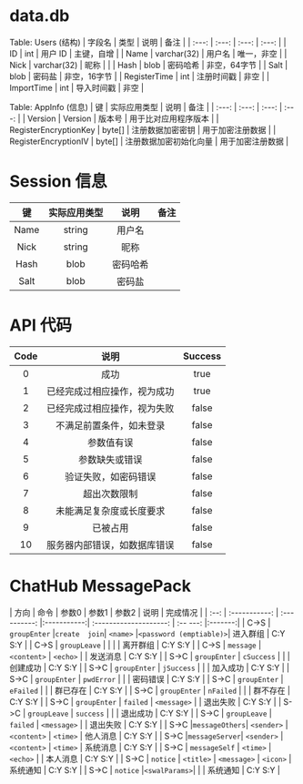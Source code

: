 # data.db
Table: Users (结构)
| 字段名 | 类型 | 说明 |	备注 |
| :---: | :---: | :---: | :---: |
| ID | int | 用户 ID | 主键，自增 |
| Name | varchar(32) | 用户名 | 唯一，非空 |
| Nick | varchar(32) | 昵称 |  |
| Hash | blob | 密码哈希 | 非空，64字节 |
| Salt | blob | 密码盐 | 非空，16字节 |
| RegisterTime | int | 注册时间戳 | 非空 |
| ImportTime | int | 导入时间戳 | 非空 |

Table: AppInfo (信息)
| 键 | 实际应用类型 | 说明 | 备注 |
| :---: | :---: | :---: | :---: |
| Version | Version | 版本号 | 用于比对应用程序版本 |
| RegisterEncryptionKey | byte[] | 注册数据加密密钥 | 用于加密注册数据 |
| RegisterEncryptionIV | byte[] | 注册数据加密初始化向量 | 用于加密注册数据 |


# Session 信息
|  键  | 实际应用类型 |  说明  | 备注 |
| :--: | :---------: | :----: | :--: |
| Name |   string    | 用户名 |      |
| Nick |   string    |  昵称  |      |
| Hash |    blob     |密码哈希|      |
| Salt |    blob     | 密码盐 |      |


# API 代码
| Code |            说明            | Success |
| :--: | :------------------------: |:-------:|
|  0   |            成功            |  true   |
|  1   | 已经完成过相应操作，视为成功 |  true   |
|  2   | 已经完成过相应操作，视为失败 |  false  |
|  3   |  不满足前置条件，如未登录   |  false  |
|  4   |         参数值有误         |  false  |
|  5   |       参数缺失或错误        |  false  |
|  6   |    验证失败，如密码错误     |  false  |
|  7   |        超出次数限制        |  false  |
|  8   |  未能满足复杂度或长度要求   |  false  |
|  9   |           已被占用         |  false  |
|  10  |服务器内部错误，如数据库错误 |  false  |


# ChatHub MessagePack
| 方向 |     命令      |     参数0     |    参数1    |         参数2          |   说明   | 完成情况 |
| :--: | :-----------: | :----------: |:-----------:| :--------------------: | :-- ---: |:-------:|
| C->S | `groupEnter`  |`create  join`|  `<name>`   |`<password (emptiable)>`| 进入群组 | C:Y  S:Y |
| C->S | `groupLeave`  |              |             |                        | 离开群组 | C:Y  S:Y |
| C->S |   `message`   | `<content>`  |  `<echo>`   |                        | 发送消息 | C:Y  S:Y |
| S->C | `groupEnter`  |  `cSuccess`  |             |                        | 创建成功 | C:Y  S:Y |
| S->C | `groupEnter`  |  `jSuccess`  |             |                        | 加入成功 | C:Y  S:Y |
| S->C | `groupEnter`  |  `pwdError`  |             |                        | 密码错误 | C:Y  S:Y |
| S->C | `groupEnter`  |  `eFailed`   |             |                        | 群已存在 | C:Y  S:Y |
| S->C | `groupEnter`  |  `nFailed`   |             |                        | 群不存在 | C:Y  S:Y |
| S->C | `groupEnter`  |   `failed`   | `<message>` |                        | 退出失败 | C:Y  S:Y |
| S->C | `groupLeave`  |  `success`   |             |                        | 退出成功 | C:Y  S:Y |
| S->C | `groupLeave`  |   `failed`   | `<message>` |                        | 退出失败 | C:Y  S:Y |
| S->C |`messageOthers`|  `<sender>`  | `<content>` |        `<time>`        | 他人消息 | C:Y  S:Y |
| S->C |`messageServer`|  `<sender>`  | `<content>` |        `<time>`        | 系统消息 | C:Y  S:Y |
| S->C | `messageSelf` |   `<time>`   |  `<echo>`   |                        | 本人消息 | C:Y  S:Y |
| S->C |   `notice`    |  `<title>`   | `<message>` |        `<icon>`        | 系统通知 | C:Y  S:Y |
| S->C |   `notice`    |`<swalParams>`|             |                        | 系统通知 | C:Y  S:Y |


<!--
# RegisterData
Output: `<Base64URI(AESEncrypt(JSONUtf8Bytes(UserData)))>/<Base64URI(Signature)>`
Signature: `Base64URI(Combine(HMACSHA256(data: Combine(Bytes(RegisterTimestamp), JSONUtf8Bytes(UserData)), key: RandomKey()), Bytes(RegisterTimestamp)))`
-->